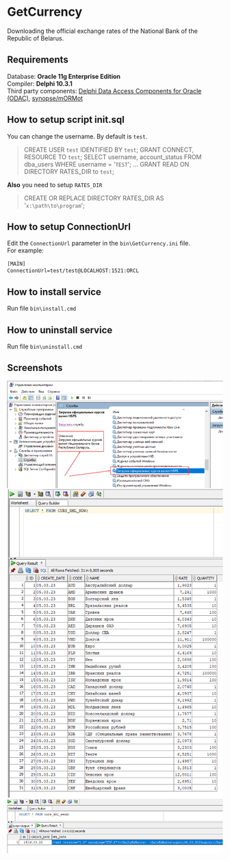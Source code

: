 # GetCurrency
Downloading the official exchange rates of the National Bank of the Republic of Belarus.

## Requirements
Database: **Oracle 11g Enterprise Edition**\
Compiler: **Delphi 10.3.1**\
Third party components: [Delphi Data Access Components for Oracle (ODAC)](https://www.devart.com/odac/), [synopse/mORMot](https://github.com/synopse/mORMot)

## How to setup script init.sql
You can change the username. By default is `test`.
>CREATE USER `test` IDENTIFIED BY `test`;
>GRANT CONNECT, RESOURCE TO `test`;
>SELECT username, account_status FROM dba_users WHERE username = '`TEST`';
>...
>GRANT READ ON DIRECTORY RATES_DIR to `test`;

**Also** you need to setup `RATES_DIR`
>CREATE OR REPLACE DIRECTORY RATES_DIR AS '`x:\path\to\program`';

## How to setup ConnectionUrl
Edit the `ConnectionUrl` parameter in the `bin\GetCurrency.ini` file.\
For example: 
```
[MAIN]
ConnectionUrl=test/test@LOCALHOST:1521:ORCL
```

## How to install service
Run file `bin\install.cmd`

## How to uninstall service
Run file `bin\uninstall.cmd`

## Screenshots
![001](/res/001.png)
![002](/res/002.png)
![003](/res/003.png)